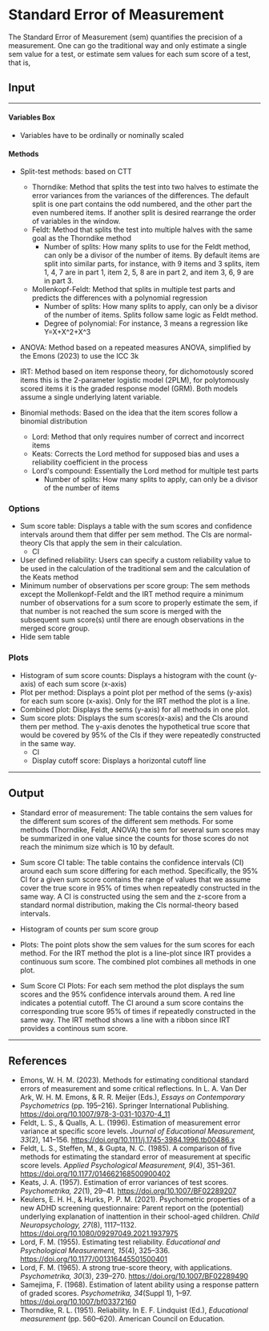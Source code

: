 
Standard Error of Measurement
===
The Standard Error of Measurement (sem) quantifies the precision of a measurement. One can go the traditional way and only estimate a single sem value for a test, or estimate sem values for each sum score of a test, that is, 

## Input
---
#### Variables Box
- Variables have to be ordinally or nominally scaled

#### Methods
- Split-test methods: based on CTT
  - Thorndike: Method that splits the test into two halves to estimate the error variances from the variances of the differences. The default split is one part contains the odd numbered, and the other part the even numbered items. If another split is desired rearrange the order of variables in the window.
  - Feldt: Method that splits the test into multiple halves with the same goal as the Thorndike method
    - Number of splits: How many splits to use for the Feldt method, can only be a divisor of the number of items. By default items are split into similar parts, for instance, with 9 items and 3 splits, item 1, 4, 7 are in part 1, item 2, 5, 8 are in part 2, and item 3, 6, 9 are in part 3.
  - Mollenkopf-Feldt: Method that splits in multiple test parts and predicts the differences with a polynomial regression
    - Number of splits: How many splits to apply, can only be a divisor of the number of items. Splits follow same logic as Feldt method.
    - Degree of polynomial: For instance, 3 means a regression like Y=X+X^2+X^3

- ANOVA: Method based on a repeated measures ANOVA, simplified by the Emons (2023) to use the ICC 3k
- IRT: Method based on item response theory, for dichomotously scored items this is the 2-parameter logistic model (2PLM), for polytomously scored items it is the graded response model (GRM). Both models assume a single underlying latent variable.

- Binomial methods: Based on the idea that the item scores follow a binomial distribution
  - Lord: Method that only requires number of correct and incorrect items
  - Keats: Corrects the Lord method for supposed bias and uses a reliability coefficient in the process
  - Lord's compound: Essentially the Lord method for multiple test parts
    - Number of splits: How many splits to apply, can only be a divisor of the number of items

### Options
- Sum score table: Displays a table with the sum scores and confidence intervals around them that differ per sem method. The CIs are normal-theory CIs that apply the sem in their calculation.
  - CI
- User defined reliability: Users can specify a custom reliability value to be used in the calculation of the traditional sem and the calculation of the Keats method
- Minimum number of observations per score group: The sem methods except the Mollenkopf-Feldt and the IRT method require a minimum number of observations for a sum score to properly estimate the sem, if that number is not reached the sum score is merged with the subsequent sum score(s) until there are enough observations in the merged score group. 
- Hide sem table

### Plots
- Histogram of sum score counts: Displays a histogram with the count (y-axis) of each sum score (x-axis)
- Plot per method: Displays a point plot per method of the sems (y-axis) for each sum score (x-axis). Only for the IRT method the plot is a line.
- Combined plot: Displays the sems (y-axis) for all methods in one plot.
- Sum score plots: Displays the sum scores(x-axis) and the CIs around them per method. The y-axis denotes the hypothetical true score that would be covered by 95% of the CIs if they were repeatedly constructed in the same way.
  - CI
  - Display cutoff score: Displays a horizontal cutoff line

---
## Output

- Standard error of measurement: The table contains the sem values for the different sum scores of the different sem methods. For some methods (Thorndike, Feldt, ANOVA) the sem for several sum scores may be summarized in one value since the counts for those scores do not reach the minimum size which is 10 by default. 

- Sum score CI table: The table contains the confidence intervals (CI) around each sum score differing for each method. Specifically, the 95% CI for a given sum score contains the range of values that we assume cover the true score in 95% of times when repeatedly constructed in the same way. A CI is constructed using the sem and the z-score from a standard normal distribution, making the CIs normal-theory based intervals. 

- Histogram of counts per sum score group

- Plots: The point plots show the sem values for the sum scores for each method. For the IRT method the plot is a line-plot since IRT provides a continuous sum score. The combined plot combines all methods in one plot. 

- Sum Score CI Plots: For each sem method the plot displays the sum scores and the 95% confidence intervals around them. A red line indicates a potential cutoff. The CI around a sum score contains the corresponding true score 95% of times if repeatedly constructed in the same way. The IRT method shows a line with a ribbon since IRT provides a continous sum score.

---
## References
- Emons, W. H. M. (2023). Methods for estimating conditional standard errors of measurement and some critical reflections. In L. A. Van Der Ark, W. H. M. Emons, & R. R. Meijer (Eds.), *Essays on Contemporary Psychometrics* (pp. 195–216). Springer International Publishing. https://doi.org/10.1007/978-3-031-10370-4_11
- Feldt, L. S., & Qualls, A. L. (1996). Estimation of measurement error variance at specific score levels. *Journal of Educational Measurement, 33*(2), 141–156. https://doi.org/10.1111/j.1745-3984.1996.tb00486.x
- Feldt, L. S., Steffen, M., & Gupta, N. C. (1985). A comparison of five methods for estimating the standard error of measurement at specific score levels. *Applied Psychological Measurement, 9*(4), 351–361. https://doi.org/10.1177/014662168500900402
- Keats, J. A. (1957). Estimation of error variances of test scores. *Psychometrika, 22*(1), 29–41. https://doi.org/10.1007/BF02289207
- Keulers, E. H. H., & Hurks, P. P. M. (2021). Psychometric properties of a new ADHD screening questionnaire: Parent report on the (potential) underlying explanation of inattention in their school-aged children. *Child Neuropsychology, 27*(8), 1117–1132. https://doi.org/10.1080/09297049.2021.1937975
- Lord, F. M. (1955). Estimating test reliability. *Educational and Psychological Measurement, 15*(4), 325–336. https://doi.org/10.1177/001316445501500401
- Lord, F. M. (1965). A strong true-score theory, with applications. *Psychometrika, 30*(3), 239–270. https://doi.org/10.1007/BF02289490
- Samejima, F. (1968). Estimation of latent ability using a response pattern of graded scores. *Psychometrika, 34*(Suppl 1), 1–97. https://doi.org/10.1007/bf03372160
- Thorndike, R. L. (1951). Reliability. In E. F. Lindquist (Ed.), *Educational measurement* (pp. 560–620). American Council on Education.